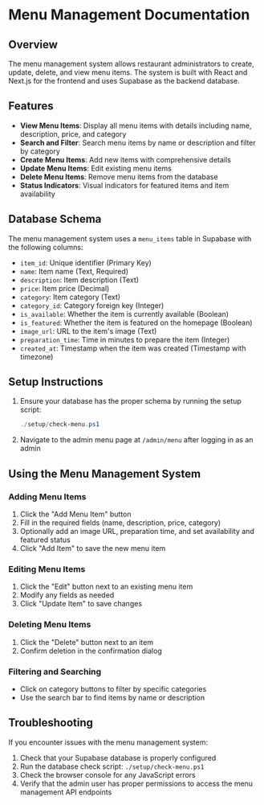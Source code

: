 # Menu Management Documentation

## Overview

The menu management system allows restaurant administrators to create, update, delete, and view menu items. The system is built with React and Next.js for the frontend and uses Supabase as the backend database.

## Features

- **View Menu Items**: Display all menu items with details including name, description, price, and category
- **Search and Filter**: Search menu items by name or description and filter by category
- **Create Menu Items**: Add new items with comprehensive details
- **Update Menu Items**: Edit existing menu items
- **Delete Menu Items**: Remove menu items from the database
- **Status Indicators**: Visual indicators for featured items and item availability

## Database Schema

The menu management system uses a `menu_items` table in Supabase with the following columns:

- `item_id`: Unique identifier (Primary Key)
- `name`: Item name (Text, Required)
- `description`: Item description (Text)
- `price`: Item price (Decimal)
- `category`: Item category (Text)
- `category_id`: Category foreign key (Integer)
- `is_available`: Whether the item is currently available (Boolean)
- `is_featured`: Whether the item is featured on the homepage (Boolean)
- `image_url`: URL to the item's image (Text)
- `preparation_time`: Time in minutes to prepare the item (Integer)
- `created_at`: Timestamp when the item was created (Timestamp with timezone)

## Setup Instructions

1. Ensure your database has the proper schema by running the setup script:
   ```powershell
   ./setup/check-menu.ps1
   ```

2. Navigate to the admin menu page at `/admin/menu` after logging in as an admin

## Using the Menu Management System

### Adding Menu Items
1. Click the "Add Menu Item" button
2. Fill in the required fields (name, description, price, category)
3. Optionally add an image URL, preparation time, and set availability and featured status
4. Click "Add Item" to save the new menu item

### Editing Menu Items
1. Click the "Edit" button next to an existing menu item
2. Modify any fields as needed
3. Click "Update Item" to save changes

### Deleting Menu Items
1. Click the "Delete" button next to an item
2. Confirm deletion in the confirmation dialog

### Filtering and Searching
- Click on category buttons to filter by specific categories
- Use the search bar to find items by name or description

## Troubleshooting

If you encounter issues with the menu management system:

1. Check that your Supabase database is properly configured
2. Run the database check script: `./setup/check-menu.ps1`
3. Check the browser console for any JavaScript errors
4. Verify that the admin user has proper permissions to access the menu management API endpoints
